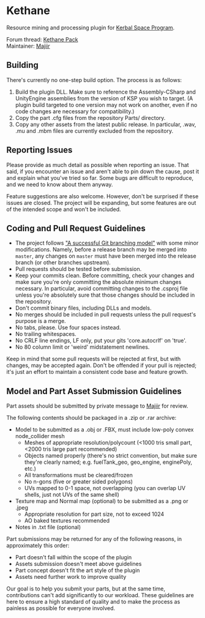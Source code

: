 ﻿Kethane
=======

Resource mining and processing plugin for [Kerbal Space Program](http://www.kerbalspaceprogram.com/).

Forum thread: [Kethane Pack](http://forum.kerbalspaceprogram.com/showthread.php/23979-Kethane-Pack)  
Maintainer: [Majiir](http://forum.kerbalspaceprogram.com/member.php/7556-Majiir)

Building
--------

There's currently no one-step build option. The process is as follows:

1. Build the plugin DLL. Make sure to reference the Assembly-CSharp and UnityEngine assemblies from the version of KSP you wish to target. (A plugin build targeted to one version may not work on another, even if no code changes are necessary for compatibility.)
2. Copy the part .cfg files from the repository Parts/ directory.
3. Copy any other assets from the latest public release. In particular, .wav, .mu and .mbm files are currently excluded from the repository.

Reporting Issues
----------------

Please provide as much detail as possible when reporting an issue. That said, if you encounter an issue and aren't able to pin down the cause, post it and explain what you've tried so far. Some bugs are difficult to reproduce, and we need to know about them anyway.

Feature suggestions are also welcome. However, don't be surprised if these issues are closed. The project will be expanding, but some features are out of the intended scope and won't be included.

Coding and Pull Request Guidelines
----------------------------------

- The project follows ["A successful Git branching model"](http://nvie.com/posts/a-successful-git-branching-model/) with some minor modifications. Namely, before a release branch may be merged into `master`, any changes on `master` must have been merged into the release branch (or other branches upstream).
- Pull requests should be tested before submission.
- Keep your commits clean. Before committing, check your changes and make sure you're only committing the absolute minimum changes necessary. In particular, avoid committing changes to the .csproj file unless you're absolutely sure that those changes should be included in the repository.
- Don't commit binary files, including DLLs and models.
- No merges should be included in pull requests unless the pull request's purpose is a merge.
- No tabs, please. Use four spaces instead.
- No trailing whitespaces.
- No CRLF line endings, LF only, put your gits 'core.autocrlf' on 'true'.
- No 80 column limit or 'weird' midstatement newlines.

Keep in mind that some pull requests will be rejected at first, but with changes, may be accepted again. Don't be offended if your pull is rejected; it's just an effort to maintain a consistent code base and feature growth.

Model and Part Asset Submission Guidelines
------------------------------------------

Part assets should be submitted by private message to [Majiir](http://forum.kerbalspaceprogram.com/member.php/7556-Majiir) for review.

The following contents should be packaged in a .zip or .rar archive:

- Model to be submitted as a .obj or .FBX, must include low-poly convex node_collider mesh
    - Meshes of appropriate resolution/polycount (<1000 tris small part, <2000 tris large part recommended)
    - Objects named properly (there's no strict convention, but make sure they're clearly named; e.g. fuelTank_geo, geo_engine, enginePoly, etc.)
    - All transformations must be cleared/frozen
    - No n-gons (five or greater sided polygons)
    - UVs mapped to 0-1 space, not overlapping (you can overlap UV shells, just not UVs of the same shell)
- Texture map and Normal map (optional) to be submitted as a .png or .jpeg
    - Appropriate resolution for part size, not to exceed 1024
    - AO baked textures recommended
- Notes in .txt file (optional)

Part submissions may be returned for any of the following reasons, in approximately this order:

- Part doesn't fall within the scope of the plugin
- Assets submission doesn't meet above guidelines
- Part concept doesn't fit the art style of the plugin
- Assets need further work to improve quality

Our goal is to help you submit your parts, but at the same time, contributions can't add significantly to our workload. These guidelines are here to ensure a high standard of quality and to make the process as painless as possible for everyone involved.